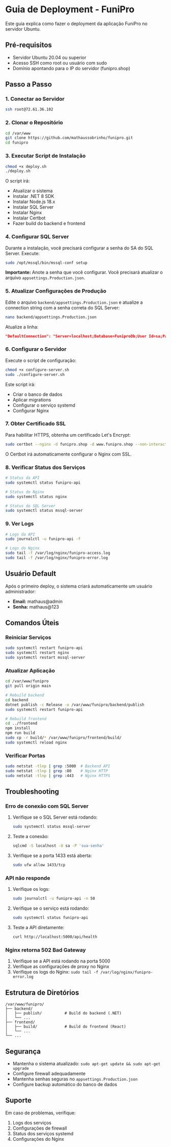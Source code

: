 # Guia de Deployment - FuniPro

Este guia explica como fazer o deployment da aplicação FuniPro no servidor Ubuntu.

## Pré-requisitos

- Servidor Ubuntu 20.04 ou superior
- Acesso SSH como root ou usuário com sudo
- Domínio apontando para o IP do servidor (funipro.shop)

## Passo a Passo

### 1. Conectar ao Servidor

```bash
ssh root@72.61.36.102
```

### 2. Clonar o Repositório

```bash
cd /var/www
git clone https://github.com/mathaussobrinho/funipro.git
cd funipro
```

### 3. Executar Script de Instalação

```bash
chmod +x deploy.sh
./deploy.sh
```

O script irá:
- Atualizar o sistema
- Instalar .NET 8 SDK
- Instalar Node.js 18.x
- Instalar SQL Server
- Instalar Nginx
- Instalar Certbot
- Fazer build do backend e frontend

### 4. Configurar SQL Server

Durante a instalação, você precisará configurar a senha do SA do SQL Server. Execute:

```bash
sudo /opt/mssql/bin/mssql-conf setup
```

**Importante:** Anote a senha que você configurar. Você precisará atualizar o arquivo `appsettings.Production.json`.

### 5. Atualizar Configurações de Produção

Edite o arquivo `backend/appsettings.Production.json` e atualize a connection string com a senha correta do SQL Server:

```bash
nano backend/appsettings.Production.json
```

Atualize a linha:
```json
"DefaultConnection": "Server=localhost;Database=FuniproDb;User Id=sa;Password=SUA_SENHA_AQUI;Encrypt=False;TrustServerCertificate=True;MultipleActiveResultSets=true;"
```

### 6. Configurar o Servidor

Execute o script de configuração:

```bash
chmod +x configure-server.sh
sudo ./configure-server.sh
```

Este script irá:
- Criar o banco de dados
- Aplicar migrations
- Configurar o serviço systemd
- Configurar Nginx

### 7. Obter Certificado SSL

Para habilitar HTTPS, obtenha um certificado Let's Encrypt:

```bash
sudo certbot --nginx -d funipro.shop -d www.funipro.shop --non-interactive --agree-tos -m seu-email@exemplo.com
```

O Certbot irá automaticamente configurar o Nginx com SSL.

### 8. Verificar Status dos Serviços

```bash
# Status da API
sudo systemctl status funipro-api

# Status do Nginx
sudo systemctl status nginx

# Status do SQL Server
sudo systemctl status mssql-server
```

### 9. Ver Logs

```bash
# Logs da API
sudo journalctl -u funipro-api -f

# Logs do Nginx
sudo tail -f /var/log/nginx/funipro-access.log
sudo tail -f /var/log/nginx/funipro-error.log
```

## Usuário Default

Após o primeiro deploy, o sistema criará automaticamente um usuário administrador:

- **Email:** mathaus@admin
- **Senha:** mathaus@123

## Comandos Úteis

### Reiniciar Serviços

```bash
sudo systemctl restart funipro-api
sudo systemctl restart nginx
sudo systemctl restart mssql-server
```

### Atualizar Aplicação

```bash
cd /var/www/funipro
git pull origin main

# Rebuild backend
cd backend
dotnet publish -c Release -o /var/www/funipro/backend/publish
sudo systemctl restart funipro-api

# Rebuild frontend
cd ../frontend
npm install
npm run build
sudo cp -r build/* /var/www/funipro/frontend/build/
sudo systemctl reload nginx
```

### Verificar Portas

```bash
sudo netstat -tlnp | grep :5000  # Backend API
sudo netstat -tlnp | grep :80    # Nginx HTTP
sudo netstat -tlnp | grep :443   # Nginx HTTPS
```

## Troubleshooting

### Erro de conexão com SQL Server

1. Verifique se o SQL Server está rodando:
   ```bash
   sudo systemctl status mssql-server
   ```

2. Teste a conexão:
   ```bash
   sqlcmd -S localhost -U sa -P 'sua-senha'
   ```

3. Verifique se a porta 1433 está aberta:
   ```bash
   sudo ufw allow 1433/tcp
   ```

### API não responde

1. Verifique os logs:
   ```bash
   sudo journalctl -u funipro-api -n 50
   ```

2. Verifique se o serviço está rodando:
   ```bash
   sudo systemctl status funipro-api
   ```

3. Teste a API diretamente:
   ```bash
   curl http://localhost:5000/api/health
   ```

### Nginx retorna 502 Bad Gateway

1. Verifique se a API está rodando na porta 5000
2. Verifique as configurações de proxy no Nginx
3. Verifique os logs do Nginx: `sudo tail -f /var/log/nginx/funipro-error.log`

## Estrutura de Diretórios

```
/var/www/funipro/
├── backend/
│   ├── publish/          # Build do backend (.NET)
│   └── ...
├── frontend/
│   ├── build/            # Build do frontend (React)
│   └── ...
└── ...
```

## Segurança

- Mantenha o sistema atualizado: `sudo apt-get update && sudo apt-get upgrade`
- Configure firewall adequadamente
- Mantenha senhas seguras no `appsettings.Production.json`
- Configure backup automático do banco de dados

## Suporte

Em caso de problemas, verifique:
1. Logs dos serviços
2. Configurações de firewall
3. Status dos serviços systemd
4. Configurações do Nginx

